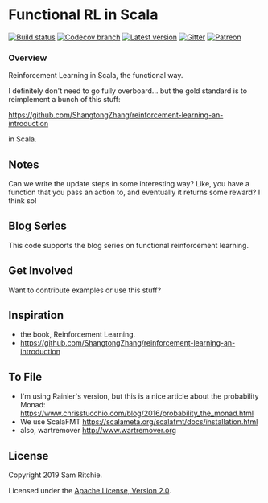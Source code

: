 # Functional RL in Scala

[![Build status](https://img.shields.io/travis/sritchie/scala-rl/develop.svg?maxAge=3600)](http://travis-ci.com/sritchie/scala-rl)
[![Codecov branch](https://img.shields.io/codecov/c/github/sritchie/scala-rl/develop.svg?maxAge=3600)](https://codecov.io/github/sritchie/scala-rl)
[![Latest version](https://index.scala-lang.org/sritchie/scala-rl/scala-rl-core/latest.svg?color=orange)](https://index.scala-lang.org/sritchie/scala-rl/scala-rl-core)
[![Gitter](https://badges.gitter.im/ScalaRL/community.svg)](https://gitter.im/ScalaRL/community?utm_source=badge&utm_medium=badge&utm_campaign=pr-badge)
[![Patreon](https://img.shields.io/badge/patreon-donate-blue.svg)](https://www.patreon.com/sritchie)

### Overview

Reinforcement Learning in Scala, the functional way.

I definitely don't need to go fully overboard... but the gold standard is to reimplement a bunch of this stuff:

https://github.com/ShangtongZhang/reinforcement-learning-an-introduction

in Scala.

## Notes

Can we write the update steps in some interesting way? Like, you have a function that you pass an action to, and eventually it returns some reward? I think so!

## Blog Series

This code supports the blog series on functional reinforcement learning.

## Get Involved

Want to contribute examples or use this stuff?

## Inspiration

- the book, Reinforcement Learning.
- https://github.com/ShangtongZhang/reinforcement-learning-an-introduction

## To File

- I'm using Rainier's version, but this is a nice article about the
probability Monad:
https://www.chrisstucchio.com/blog/2016/probability_the_monad.html
- We use ScalaFMT https://scalameta.org/scalafmt/docs/installation.html
- also, wartremover http://www.wartremover.org


## License

Copyright 2019 Sam Ritchie.

Licensed under the [Apache License, Version 2.0](http://www.apache.org/licenses/LICENSE-2.0).
